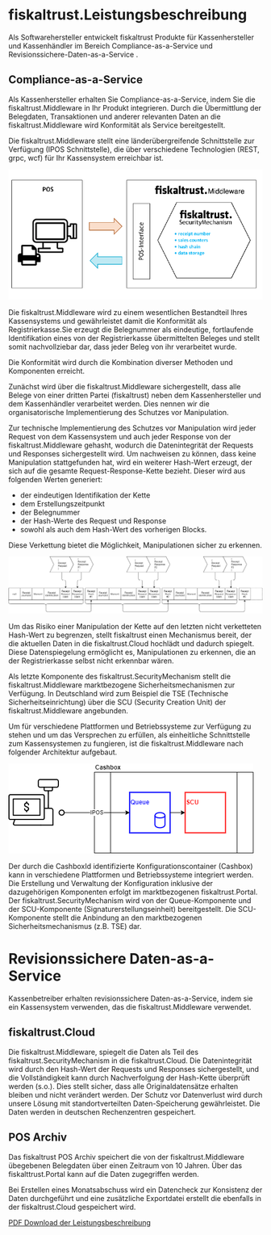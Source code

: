 # fiskaltrust.Leistungsbeschreibung

Als Softwarehersteller entwickelt fiskaltrust Produkte für Kassenhersteller und Kassenhändler im Bereich Compliance-as-a-Service und Revisionssichere-Daten-as-a-Service .

## Compliance-as-a-Service

Als Kassenhersteller erhalten Sie Compliance-as-a-Service, indem Sie die fiskaltrust.Middleware in Ihr Produkt integrieren. Durch die Übermittlung der Belegdaten, Transaktionen und anderer relevanten Daten an die fiskaltrust.Middleware wird Konformität als Service bereitgestellt. 

Die fiskaltrust.Middleware stellt eine länderübergreifende Schnittstelle zur Verfügung (IPOS Schnittstelle), die über verschiedene Technologien (REST, grpc, wcf) für Ihr Kassensystem erreichbar ist.

![Überblick über die Funktionsweise von fiskaltrust](../product-service-description/compliance-as-a-service/media/overview-pos-ft-middleware.png)                                

Die fiskaltrust.Middleware wird zu einem wesentlichen Bestandteil Ihres Kassensystems und gewährleistet damit die Konformität als Registrierkasse.Sie erzeugt die Belegnummer als eindeutige, fortlaufende Identifikation eines von der Registrierkasse übermittelten Beleges und stellt somit nachvollziebar dar, dass jeder Beleg von ihr verarbeitet wurde.

Die Konformität wird durch die Kombination diverser Methoden und Komponenten erreicht.

Zunächst wird über die fiskaltrust.Middleware sichergestellt, dass alle Belege von einer dritten Partei (fiskaltrust) neben dem Kassenhersteller und dem Kassenhändler verarbeitet werden. Dies nennen wir die organisatorische Implementierung des Schutzes vor Manipulation.

Zur technische Implementierung des Schutzes vor Manipulation wird jeder Request von dem Kassensystem und auch jeder Response von der fiskaltrust.Middleware gehasht, wodurch die Datenintegrität der Requests und Responses sichergestellt wird. Um nachweisen zu können, dass keine Manipulation stattgefunden hat, wird ein weiterer Hash-Wert erzeugt, der sich auf die gesamte Request-Response-Kette bezieht. Dieser wird aus folgenden Werten generiert:
- der eindeutigen Identifikation der Kette
- dem Erstellungszeitpunkt
- der Belegnummer
- der Hash-Werte des Request und Response 
- sowohl als auch dem Hash-Wert des vorherigen Blocks. 

Diese Verkettung bietet die Möglichkeit, Manipulationen sicher zu erkennen.

 ![receipt-chain](../product-service-description/compliance-as-a-service/media/receipt-chain.png)


Um das Risiko einer Manipulation der Kette auf den letzten nicht verketteten Hash-Wert zu begrenzen, stellt fiskaltrust einen Mechanismus bereit, der die aktuellen Daten in die fiskaltrust.Cloud hochlädt und dadurch spiegelt. Diese Datenspiegelung ermöglicht es, Manipulationen zu erkennen, die an der Registrierkasse selbst nicht erkennbar wären.

Als letzte Komponente des fiskaltrust.SecurityMechanism stellt die fiskaltrust.Middleware marktbezogene Sicherheitsmechanismen zur Verfügung. In Deutschland wird zum Beispiel die TSE (Technische Sicherheitseinrichtung) über die SCU (Security Creation Unit) der fiskaltrust.Middleware angebunden.

Um für verschiedene Plattformen und Betriebssysteme zur Verfügung zu stehen und um das Versprechen zu erfüllen, als einheitliche Schnittstelle zum Kassensystemen zu fungieren, ist die fiskaltrust.Middleware nach folgender Architektur aufgebaut.

  ![cashbox](../product-service-description/compliance-as-a-service/media/cashbox.png)


Der durch die CashboxId identifizierte Konfigurationscontainer (Cashbox) kann in verschiedene Plattformen und Betriebssysteme integriert werden. Die Erstellung und Verwaltung der Konfiguration inklusive der dazugehörigen Komponenten erfolgt im marktbezogenen fiskaltrust.Portal. Der fiskaltrust.SecurityMechanism wird von der Queue-Komponente und der SCU-Komponente (Signaturerstellungseinheit) bereitgestellt. Die SCU-Komponente stellt die Anbindung an den marktbezogenen Sicherheitsmechanismus (z.B. TSE) dar.


# Revisionssichere Daten-as-a-Service

Kassenbetreiber erhalten revisionssichere Daten-as-a-Service, indem sie ein Kassensystem verwenden, das die fiskaltrust.Middleware verwendet. 

## fiskaltrust.Cloud

Die fiskaltrust.Middleware, spiegelt die Daten als Teil des fiskaltrust.SecurityMechanism in die fiskaltrust.Cloud. Die Datenintegrität wird durch den Hash-Wert der Requests und Responses sichergestellt, und die Vollständigkeit kann durch Nachverfolgung der Hash-Kette überprüft werden (s.o.). Dies stellt sicher, dass alle Originaldatensätze erhalten bleiben und nicht verändert werden. Der Schutz vor Datenverlust wird durch unsere Lösung mit standortverteilten Daten-Speicherung gewährleistet. Die Daten werden in deutschen Rechenzentren gespeichert.

## POS Archiv

Das fiskaltrust POS Archiv speichert die von der fiskaltrust.Middleware übegebenen Belegdaten über einen Zeitraum von 10 Jahren. Über das fiskalttrust.Portal kann auf die Daten zugegriffen werden.

Bei Erstellen eines Monatsabschuss wird ein Datencheck zur Konsistenz der Daten durchgeführt und eine zusätzliche Exportdatei erstellt die ebenfalls in der fiskaltrust.Cloud gespeichert wird.

[PDF Download der Leistungsbeschreibung](media/leistungsbeschreibung.pdf)
